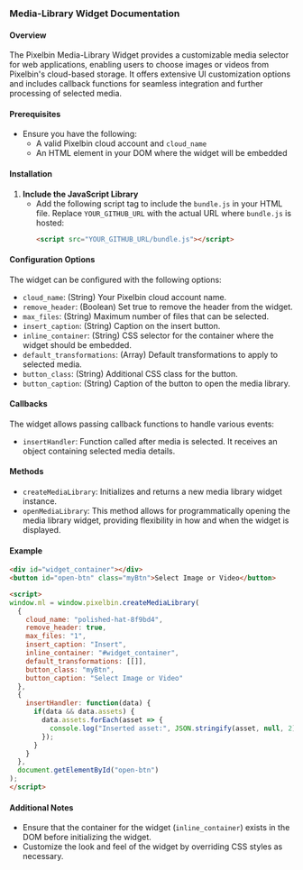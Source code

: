 ### Media-Library Widget Documentation

#### Overview
The Pixelbin Media-Library Widget provides a customizable media selector for web applications, enabling users to choose images or videos from Pixelbin's cloud-based storage. It offers extensive UI customization options and includes callback functions for seamless integration and further processing of selected media.

#### Prerequisites
- Ensure you have the following:
  - A valid Pixelbin cloud account and `cloud_name`
  - An HTML element in your DOM where the widget will be embedded

#### Installation
1. **Include the JavaScript Library**
   - Add the following script tag to include the `bundle.js` in your HTML file. Replace `YOUR_GITHUB_URL` with the actual URL where `bundle.js` is hosted:
     ```html
     <script src="YOUR_GITHUB_URL/bundle.js"></script>
     ```

#### Configuration Options
The widget can be configured with the following options:

- `cloud_name`: (String) Your Pixelbin cloud account name.
- `remove_header`: (Boolean) Set true to remove the header from the widget.
- `max_files`: (String) Maximum number of files that can be selected.
- `insert_caption`: (String) Caption on the insert button.
- `inline_container`: (String) CSS selector for the container where the widget should be embedded.
- `default_transformations`: (Array) Default transformations to apply to selected media.
- `button_class`: (String) Additional CSS class for the button.
- `button_caption`: (String) Caption of the button to open the media library.

#### Callbacks
The widget allows passing callback functions to handle various events:

- `insertHandler`: Function called after media is selected. It receives an object containing selected media details.

#### Methods
- `createMediaLibrary`: Initializes and returns a new media library widget instance.
- `openMediaLibrary`: This method allows for programmatically opening the media library widget, providing flexibility in how and when the widget is displayed.


#### Example
```html
<div id="widget_container"></div>
<button id="open-btn" class="myBtn">Select Image or Video</button>

<script>
window.ml = window.pixelbin.createMediaLibrary(
  {
    cloud_name: "polished-hat-8f9bd4",
    remove_header: true,
    max_files: "1",
    insert_caption: "Insert",
    inline_container: "#widget_container",
    default_transformations: [[]],
    button_class: "myBtn",
    button_caption: "Select Image or Video"
  },
  {
    insertHandler: function(data) {
      if(data && data.assets) {
        data.assets.forEach(asset => {
          console.log("Inserted asset:", JSON.stringify(asset, null, 2));
        });
      }
    }
  },
  document.getElementById("open-btn")
);
</script>
```

#### Additional Notes
- Ensure that the container for the widget (`inline_container`) exists in the DOM before initializing the widget.
- Customize the look and feel of the widget by overriding CSS styles as necessary.
